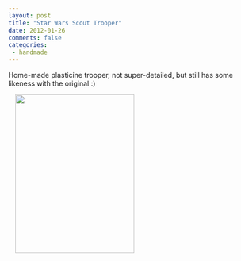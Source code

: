 ```yaml
---
layout: post
title: "Star Wars Scout Trooper"
date: 2012-01-26
comments: false
categories:
 - handmade
---
```



Home-made plasticine trooper, not super-detailed, but still has some likeness with the original :)

<a href="http://1.bp.blogspot.com/-VEliMOF0_B8/Tx26kBsHBfI/AAAAAAAADTk/WcSU6kT9U9Q/s1600/IMG_3137.JPG" imageanchor="1" style="margin-left: 1em; margin-right: 1em;"><img border="0" height="320" src="http://1.bp.blogspot.com/-VEliMOF0_B8/Tx26kBsHBfI/AAAAAAAADTk/WcSU6kT9U9Q/s320/IMG_3137.JPG" width="240" /></a>

